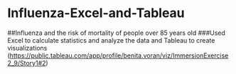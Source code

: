 # Influenza-Excel-and-Tableau
##Influenza and the risk of mortality of people over 85 years old
###Used Excel to calculate statistics and analyze the data and Tableau to create visualizations
(https://public.tableau.com/app/profile/benita.voran/viz/ImmersionExercise2_9/Story1#2)
